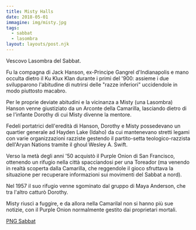 ```yaml
---
title: Misty Halls
date: 2018-05-01
immagine: img/misty.jpg
tags:
  - sabbat
  - lasombra
layout: layouts/post.njk
---
```


Vescovo Lasombra del Sabbat.

Fu la compagna di Jack Hanson, ex-Principe Gangrel d'Indianapolis e mano occulta dietro il Ku Klux Klan durante i primi del '900: assieme i due svilupparono l'abitudine di nutrirsi delle "razze inferiori" uccidendole in modo piuttosto macabro.

Per le proprie deviate abitudini e la vicinanza a Misty (una Lasombra) Hanson venne giustiziato da un Arconte della Camarilla, lasciando dietro di se l'infante Dorothy di cui Misty divenne la mentore.

Fedeli portatrici dell'eredità di Hanson, Dorothy e Misty possedevano un quartier generale ad Hayden Lake (Idaho) da cui mantenevano stretti legami con varie organizzazioni razziste gestendo il partito-setta teologico-razzista dell'Aryan Nations tramite il ghoul Wesley A. Swift.

Verso la metà degli anni '50 acquistò il Purple Onion di San Francisco, ottenendo un rifugio nella città spacciandosi per una Toreador (ma venendo in realtà scoperta dalla Camarilla, che reggendole il gioco sfruttava la situazione per recuperare informazioni sui movimenti del Sabbat a nord).

Nel 1957 il suo rifugio venne sgominato dal gruppo di Maya Anderson, che tra l'altro catturò Dorothy.

Misty riuscì a fuggire, e da allora nella Camarilal non si hanno più sue notizie, con il Purple Onion normalmente gestito dai proprietari mortali.


<a href="http://xabacadabra.com/cursed-legacy/png-sabbat.html" class="button back">PNG Sabbat</a>